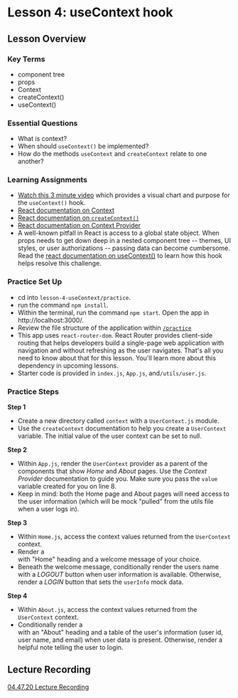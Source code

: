 # Lesson 4: useContext hook

## Lesson Overview

### Key Terms

- component tree
- props
- Context
- createContext()
- useContext()

### Essential Questions

- What is context?
- When should `useContext()` be implemented?
- How do the methods `useContext` and `createContext` relate to one another?

### Learning Assignments

- [Watch this 3 minute video](https://www.youtube.com/watch?v=CI7EYWmRDJE) which provides a visual chart and purpose for the `useContext()` hook.
- [React documentation on Context](https://reactjs.org/docs/components-and-props.html#function-and-class-components)
- [React documentation on `createContext()`](https://reactjs.org/docs/context.html#reactcreatecontext)
- [React documentation on Context Provider](https://reactjs.org/docs/context.html#contextprovider)
- A well-known pitfall in React is access to a global state object. When props needs to get down deep in a nested component tree -- themes, UI styles, or user authorizations -- passing data can become cumbersome. Read the [react documentation on useContext()](https://reactjs.org/docs/hooks-reference.html#usecontext) to learn how this hook helps resolve this challenge.

### Practice Set Up

- cd into `lesson-4-useContext/practice`.
- run the command `npm install`.
- Within the terminal, run the command `npm start`. Open the app in http://localhost:3000/.
- Review the file structure of the application within [`/practice`](practice)
- This app uses `react-router-dom`. React Router provides client-side routing that helps developers build a single-page web application with navigation and without refreshing as the user navigates. That's all you need to know about that for this lesson. You'll learn more about this dependency in upcoming lessons.
- Starter code is provided in `index.js`, `App.js`, and`/utils/user.js`.

### Practice Steps

**Step 1**

- Create a new directory called `context` with a `UserContext.js` module.
- Use the `createContext` documentation to help you create a `UserContext` variable. The initial value of the user context can be set to null.

**Step 2**

- Within `App.js`, render the `UserContext` provider as a parent of the <Route/> components that show _Home_ and _About_ pages. Use the _Context Provider_ documentation to guide you. Make sure you pass the `value` variable created for you on line 8.
- Keep in mind: both the Home page and About pages will need access to the user information (which will be mock "pulled" from the utils file when a user logs in).

**Step 3**

- Within `Home.js`, access the context values returned from the `UserContext` context.
- Render a <div/> with "Home" heading and a welcome message of your choice.
- Beneath the welcome message, conditionally render the users name with a _LOGOUT_ button when user information is available. Otherwise, render a _LOGIN_ button that sets the `userInfo` mock data.

**Step 4**

- Within `About.js`, access the context values returned from the `UserContext` context.
- Conditionally render a <div/> with an "About" heading and a table of the user's information (user id, user name, and email) when user data is present. Otherwise, render a helpful note telling the user to login.

## Lecture Recording
[04.47.20 Lecture Recording](https://us02web.zoom.us/rec/share/-MplIoHv9VtLc5Hp5lP_Za05OaHkeaa80ykf-fFbn81LUhCRRIei831aDe_2NeQ)

